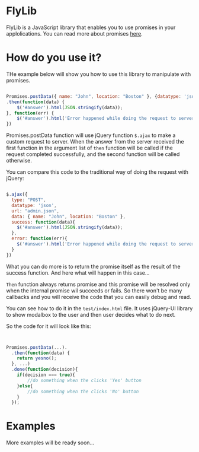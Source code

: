FlyLib
======

FlyLib is a JavaScript library that enables you to use promises in your applolications. You can read more about promises [here](http://www.html5rocks.com/en/tutorials/es6/promises/).


How do you use it?
======


THe example below will show you how to use this library to manipulate with promises.

```js

Promises.postData({ name: "John", location: "Boston" }, {datatype: 'json', url: 'admin.json'})
.then(function(data) {
    $('#answer').html(JSON.stringify(data));
}, function(err) {
    $('#answer').html('Error happened while doing the request to server: ' + err);
})

```

Promises.postData function will use jQuery function `$.ajax` to make a custom request to server. When the answer from the server received the first function in the argument list of `then` function will be called if the request completed successfully, and the second function will be called otherwise.

You can compare this code to the traditional way of doing the request with jQuery:

```js

$.ajax({
  type: "POST",
  datatype: 'json',
  url: "admin.json",
  data: { name: "John", location: "Boston" },
  success: function(data){
    $('#answer').html(JSON.stringify(data));
  },
  error: function(err){
    $('#answer').html('Error happened while doing the request to server: ' + err);
  }
})


```

What you can do more is to return the promise itself as the result of the success function. And here what will happen in this case...

`Then` function always returns promise and this promise will be resolved only when the internal promise wil
succeeds or fails. So there won't be many callbacks and you will receive  the code that you can easily debug and read.

You can see how to do it in the `test/index.html` file. It uses jQuery-UI library to show modalbox to the user  and then user decides what to do next.


So the code for it will look like this:

```js


Promises.postData(...).
  .then(function(data) { 
  	return yesno(); 
  }, ...)
  .done(function(decision){
  	if(decision === true){
  		//do something when the clicks 'Yes' button
  	}else{
  		//do something when the clicks 'No' button
  	}
  });

```


Examples
========

More examples will be ready soon...



